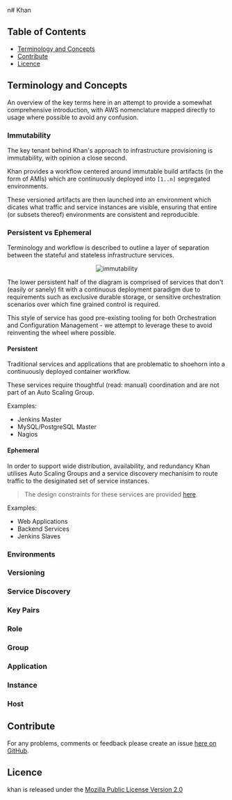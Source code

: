 n# Khan

## Table of Contents

* [Terminology and Concepts](#terminology-and-concepts)
* [Contribute](#contribute)
* [Licence](#licence)


## Terminology and Concepts

An overview of the key terms here in an attempt to provide a somewhat comprehensive
introduction, with AWS nomenclature mapped directly to usage where possible to avoid
any confusion.

### Immutability

The key tenant behind Khan's approach to infrastructure provisioning is immutability,
with opinion a close second.

Khan provides a workflow centered around immutable build artifacts (in the form of AMIs)
which are continuously deployed into `[1..n]` segregated environments.

These versioned artifacts are then launched into an environment which dicates what
traffic and service instances are visible, ensuring that entire (or subsets thereof)
environments are consistent and reproducible.

### Persistent vs Ephemeral

Terminology and workflow is described to outline a layer of separation between the
stateful and stateless infrastructure services.

<p align="center">
  <img src="http://brendanhay.github.io/khan/img/immutability.png" alt="immutability">
</p>

The lower persistent half of the diagram is comprised of services that don't (easily or sanely)
fit with a continuous deployment paradigm due to requirements such as exclusive durable storage,
or sensitive orchestration scenarios over which fine grained control is required.

This style of service has good pre-existing tooling for both Orchestration and
Configuration Management - we attempt to leverage these to avoid reinventing the
wheel where possible.

#### Persistent

Traditional services and applications that are problematic to shoehorn into a
continuously deployed container workflow.

These services require thoughtful (read: manual) coordination and are not part
of an Auto Scaling Group.

Examples:

* Jenkins Master
* MySQL/PostgreSQL Master
* Nagios

#### Ephemeral

In order to support wide distribution, availability, and redundancy
Khan utilises Auto Scaling Groups and a service discovery mechanisim to route
traffic to the desiginated set of service instances.

> The design constraints for these services are provided [here](#constraints).

Examples:

* Web Applications
* Backend Services
* Jenkins Slaves


### Environments

### Versioning

### Service Discovery

### Key Pairs

### Role

### Group

### Application

### Instance

### Host


## Contribute

For any problems, comments or feedback please create an issue [here on GitHub](github.com/brendanhay/khan/issues).


## Licence

khan is released under the [Mozilla Public License Version 2.0](http://www.mozilla.org/MPL/)
